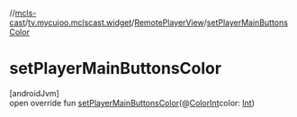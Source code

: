 //[mcls-cast](../../../index.md)/[tv.mycujoo.mclscast.widget](../index.md)/[RemotePlayerView](index.md)/[setPlayerMainButtonsColor](set-player-main-buttons-color.md)

# setPlayerMainButtonsColor

[androidJvm]\
open override fun [setPlayerMainButtonsColor](set-player-main-buttons-color.md)(@[ColorInt](https://developer.android.com/reference/kotlin/androidx/annotation/ColorInt.html)color: [Int](https://kotlinlang.org/api/latest/jvm/stdlib/kotlin/-int/index.html))
